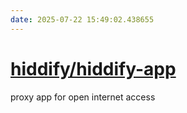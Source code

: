 ```yaml
---
date: 2025-07-22 15:49:02.438655
---
```


# [hiddify/hiddify-app](https://github.com/hiddify/hiddify-app)

proxy app for open internet access